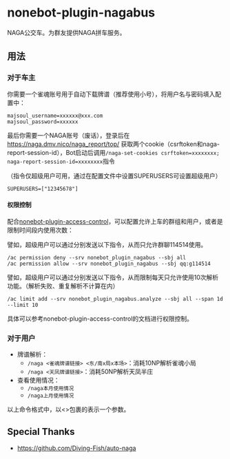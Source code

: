 nonebot-plugin-nagabus
==========

NAGA公交车。为群友提供NAGA拼车服务。

## 用法

### 对于车主

你需要一个雀魂账号用于自动下载牌谱（推荐使用小号），将用户名与密码填入配置中：

```
majsoul_username=xxxxxx@xxx.com
majsoul_password=xxxxxx
```

最后你需要一个NAGA账号（废话），登录后在 https://naga.dmv.nico/naga_report/top/ 获取两个cookie（csrftoken和naga-report-session-id），Bot启动后调用`/naga-set-cookies csrftoken=xxxxxxxx; naga-report-session-id=xxxxxxxx`指令

（指令仅超级用户可用，通过在配置文件中设置SUPERUSERS可设置超级用户）

```
SUPERUSERS=["12345678"]
```

#### 权限控制

配合[nonebot-plugin-access-control](https://github.com/ssttkkl/nonebot-plugin-access-control)，可以配置允许上车的群组和用户，或者是限制时间段内使用次数：

譬如，超级用户可以通过分别发送以下指令，从而只允许群聊114514使用。

```
/ac permission deny --srv nonebot_plugin_nagabus --sbj all
/ac permission allow --srv nonebot_plugin_nagabus --sbj qq:g114514
```

譬如，超级用户可以通过分别发送以下指令，从而限制每天只允许使用10次解析功能。（解析失败、重复解析不计算在内）

```
/ac limit add --srv nonebot_plugin_nagabus.analyze --sbj all --span 1d --limit 10
```

具体可以参考nonebot-plugin-access-control的文档进行权限控制。

### 对于用户

- 牌谱解析：
    - `/naga <雀魂牌谱链接> <东/南x局x本场>`：消耗10NP解析雀魂小局
    - `/naga <天凤牌谱链接>`：消耗50NP解析天凤半庄
- 查看使用情况：
    - `/naga本月使用情况`
    - `/naga上月使用情况`

以上命令格式中，以<>包裹的表示一个参数。

## Special Thanks

- https://github.com/Diving-Fish/auto-naga
